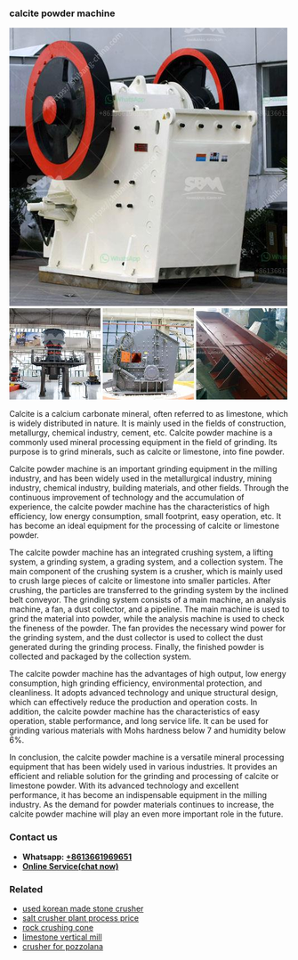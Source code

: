 <h3>calcite powder machine</h3><img src='1702260038.jpg' alt=''><p>Calcite is a calcium carbonate mineral, often referred to as limestone, which is widely distributed in nature. It is mainly used in the fields of construction, metallurgy, chemical industry, cement, etc. Calcite powder machine is a commonly used mineral processing equipment in the field of grinding. Its purpose is to grind minerals, such as calcite or limestone, into fine powder.</p><p>Calcite powder machine is an important grinding equipment in the milling industry, and has been widely used in the metallurgical industry, mining industry, chemical industry, building materials, and other fields. Through the continuous improvement of technology and the accumulation of experience, the calcite powder machine has the characteristics of high efficiency, low energy consumption, small footprint, easy operation, etc. It has become an ideal equipment for the processing of calcite or limestone powder.</p><p>The calcite powder machine has an integrated crushing system, a lifting system, a grinding system, a grading system, and a collection system. The main component of the crushing system is a crusher, which is mainly used to crush large pieces of calcite or limestone into smaller particles. After crushing, the particles are transferred to the grinding system by the inclined belt conveyor. The grinding system consists of a main machine, an analysis machine, a fan, a dust collector, and a pipeline. The main machine is used to grind the material into powder, while the analysis machine is used to check the fineness of the powder. The fan provides the necessary wind power for the grinding system, and the dust collector is used to collect the dust generated during the grinding process. Finally, the finished powder is collected and packaged by the collection system.</p><p>The calcite powder machine has the advantages of high output, low energy consumption, high grinding efficiency, environmental protection, and cleanliness. It adopts advanced technology and unique structural design, which can effectively reduce the production and operation costs. In addition, the calcite powder machine has the characteristics of easy operation, stable performance, and long service life. It can be used for grinding various materials with Mohs hardness below 7 and humidity below 6%.</p><p>In conclusion, the calcite powder machine is a versatile mineral processing equipment that has been widely used in various industries. It provides an efficient and reliable solution for the grinding and processing of calcite or limestone powder. With its advanced technology and excellent performance, it has become an indispensable equipment in the milling industry. As the demand for powder materials continues to increase, the calcite powder machine will play an even more important role in the future.</p><h3>Contact us</h3><ul><li><strong>Whatsapp:&nbsp;<a href="https://wa.me/8613661969651">+8613661969651</a></strong></li><li><a href="https://swt.shibang-china.com/?git&amp;zhl&amp;calcite powder machine"><strong>Online Service(chat now)</strong></a></li></ul><h3>Related</h3><ul><li><a href='used korean made stone crusher.md'>used korean made stone crusher</a></li><li><a href='salt crusher plant process price.md'>salt crusher plant process price</a></li><li><a href='rock crushing cone.md'>rock crushing cone</a></li><li><a href='limestone vertical mill.md'>limestone vertical mill</a></li><li><a href='crusher for pozzolana.md'>crusher for pozzolana</a></li></ul>